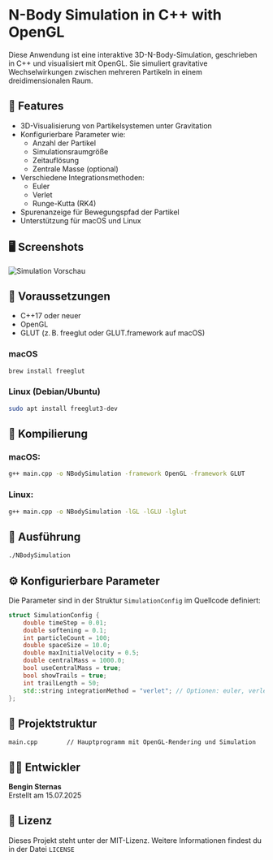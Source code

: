 # N-Body Simulation in C++ with OpenGL

Diese Anwendung ist eine interaktive 3D-N-Body-Simulation, geschrieben in C++ und visualisiert mit OpenGL. Sie simuliert gravitative Wechselwirkungen zwischen mehreren Partikeln in einem dreidimensionalen Raum.

## 🧠 Features

- 3D-Visualisierung von Partikelsystemen unter Gravitation
- Konfigurierbare Parameter wie:
  - Anzahl der Partikel
  - Simulationsraumgröße
  - Zeitauflösung
  - Zentrale Masse (optional)
- Verschiedene Integrationsmethoden:
  - Euler
  - Verlet
  - Runge-Kutta (RK4)
- Spurenanzeige für Bewegungspfad der Partikel
- Unterstützung für macOS und Linux

## 🖥️ Screenshots

![Simulation Vorschau](Screenshot.png)

## 🔧 Voraussetzungen

- C++17 oder neuer
- OpenGL
- GLUT (z. B. freeglut oder GLUT.framework auf macOS)

### macOS

```bash
brew install freeglut
```

### Linux (Debian/Ubuntu)

```bash
sudo apt install freeglut3-dev
```

## 🧪 Kompilierung

### macOS:

```bash
g++ main.cpp -o NBodySimulation -framework OpenGL -framework GLUT
```

### Linux:

```bash
g++ main.cpp -o NBodySimulation -lGL -lGLU -lglut
```

## 🚀 Ausführung

```bash
./NBodySimulation
```

## ⚙️ Konfigurierbare Parameter

Die Parameter sind in der Struktur `SimulationConfig` im Quellcode definiert:

```cpp
struct SimulationConfig {
    double timeStep = 0.01;
    double softening = 0.1;
    int particleCount = 100;
    double spaceSize = 10.0;
    double maxInitialVelocity = 0.5;
    double centralMass = 1000.0;
    bool useCentralMass = true;
    bool showTrails = true;
    int trailLength = 50;
    std::string integrationMethod = "verlet"; // Optionen: euler, verlet, rk4
};
```

## 📁 Projektstruktur

```
main.cpp        // Hauptprogramm mit OpenGL-Rendering und Simulation
```

## 🧑‍💻 Entwickler

**Bengin Sternas**  
Erstellt am 15.07.2025

## 📜 Lizenz

Dieses Projekt steht unter der MIT-Lizenz. Weitere Informationen findest du in der Datei `LICENSE`
